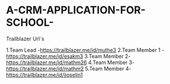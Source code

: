 # A-CRM-APPLICATION-FOR-SCHOOL-

Trailblazer Url`s

1.Team Lead -https://trailblazer.me/id/muthe3
2.Team Member 1 -https://trailblazer.me/id/esakm3
3.Team Member 2-https://trailblazer.me/id/mathm26
4.Team Member 3-https://trailblazer.me/id/mathm2
5.Team Member 4-https://trailblazer.me/id/jjoselin1



